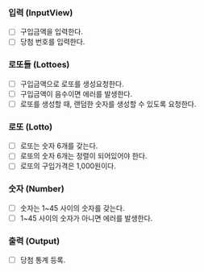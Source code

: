 ### 입력 (InputView)
- [ ] 구입금액을 입력한다.
- [ ] 당첨 번호를 입력한다.

### 로또들 (Lottoes)
- [ ] 구입금액으로 로또를 생성요청한다.
- [ ] 구입금액이 음수이면 에러를 발생한다.
- [ ] 로또를 생성할 때, 랜덤한 숫자를 생성할 수 있도록 요청한다.

### 로또 (Lotto)
- [ ] 로또는 숫자 6개를 갖는다.
- [ ] 로또의 숫자 6개는 정렬이 되어있어야 한다.
- [ ] 로또의 구입가격은 1,000원이다.

### 숫자 (Number)
- [ ] 숫자는 1~45 사이의 숫자를 갖는다.
- [ ] 1~45 사이의 숫자가 아니면 에러를 발생한다.

### 출력 (Output)
- [ ] 당첨 통계 등록.

